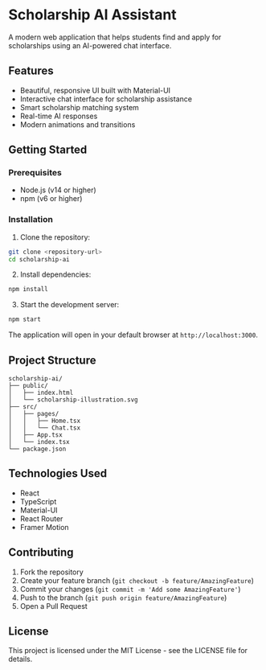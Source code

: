 # Scholarship AI Assistant

A modern web application that helps students find and apply for scholarships using an AI-powered chat interface.

## Features

- Beautiful, responsive UI built with Material-UI
- Interactive chat interface for scholarship assistance
- Smart scholarship matching system
- Real-time AI responses
- Modern animations and transitions

## Getting Started

### Prerequisites

- Node.js (v14 or higher)
- npm (v6 or higher)

### Installation

1. Clone the repository:
```bash
git clone <repository-url>
cd scholarship-ai
```

2. Install dependencies:
```bash
npm install
```

3. Start the development server:
```bash
npm start
```

The application will open in your default browser at `http://localhost:3000`.

## Project Structure

```
scholarship-ai/
├── public/
│   ├── index.html
│   └── scholarship-illustration.svg
├── src/
│   ├── pages/
│   │   ├── Home.tsx
│   │   └── Chat.tsx
│   ├── App.tsx
│   └── index.tsx
└── package.json
```

## Technologies Used

- React
- TypeScript
- Material-UI
- React Router
- Framer Motion

## Contributing

1. Fork the repository
2. Create your feature branch (`git checkout -b feature/AmazingFeature`)
3. Commit your changes (`git commit -m 'Add some AmazingFeature'`)
4. Push to the branch (`git push origin feature/AmazingFeature`)
5. Open a Pull Request

## License

This project is licensed under the MIT License - see the LICENSE file for details.
